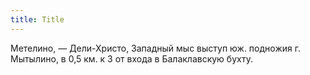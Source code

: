 ```yaml
---
title: Title
---
```


Метелино, — Дели-Христо, Западный мыс выступ юж. подножия г. Мытылино, в 0,5 км.
к З от входа в Балаклавскую бухту.
